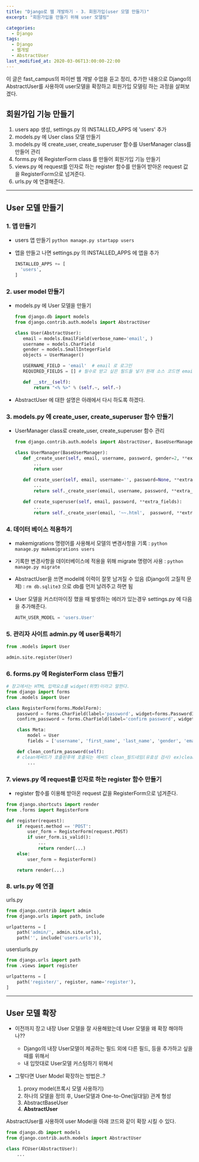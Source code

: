 ```yaml
---
title: "Django로 웹 개발하기 - 3. 회원가입(user 모델 만들기)"
excerpt: "회원가입을 만들기 위해 user 모델링"

categories:
  - Django
tags:
  - Django
  - 웹개발
  - AbstractUser
last_modified_at: 2020-03-06T13:00:00-22:00
---
```


이 글은 fast_campus의 파이썬 웹 개발 수업을 듣고 정리, 추가한 내용으로 Django의 AbstractUser를 사용하여 user모델을 확장하고 회원가입 모델링 하는 과정을 살펴보겠다.

## 회원가입 기능 만들기

1. users app 생성, settings.py 의 INSTALLED_APPS 에 'users' 추가
2. models.py 에 User class 모델 만들기
3. models.py 에 create_user, create_superuser 함수를 UserManager class를 만들어 관리
4. forms.py 에 RegisterForm class 를 만들어 회원가입 기능 만들기
5. views.py 에 request를 인자로 하는 register 함수를 만들어 받아온 request 값을 RegisterForm으로 넘겨준다.
6. urls.py 에 연결해준다.

---

## User 모델 만들기

### 1. 앱 만들기

- users 앱 만들기
  `python manage.py startapp users`

- 앱을 만들고 나면 settings.py 의 INSTALLED_APPS 에 앱을 추가
  ```py
  INSTALLED_APPS += [
    'users',
  ]
  ```

### 2. user model 만들기

- models.py 에 User 모델을 만들기

  ```py
  from django.db import models
  from django.contrib.auth.models import AbstractUser

  class User(AbstractUser):
     email = models.EmailField(verbose_name='email', )
     username = models.CharField
     gender = models.SmallIntegerField
     objects = UserManager()

     USERNAME_FIELD = 'email'  # email 로 로그인
     REQUIRED_FIELDS = [] # 필수로 받고 싶은 필드들 넣기 원래 소스 코드엔 email필드가 들어가지만 우리는 로그인을 이메일로

     def __str__(self):
         return "<% %>" % (self.~, self.~)
  ```

- AbstractUser 에 대한 설명은 아래에서 다시 하도록 하겠다.

### 3. models.py 에 create_user, create_superuser 함수 만들기

- UserManager class로 create_user, create_superuser 함수 관리

  ```py
  from django.contrib.auth.models import AbstractUser, BaseUserManager  #BaseUserManager 추가

  class UserManager(BaseUserManager):
     def _create_user(self, email, username, password, gender=2, **extra_fields):
         ...
         return user

     def create_user(self, email, username='', password=None, **extra_fields):
         ...
         return self._create_user(email, username, password, **extra_fields)

     def create_superuser(self, email, password, **extra_fields):
         ...
         return self._create_user(email, '~~.html',  password, **extra_fields)
  ```

### 4. 데이터 베이스 적용하기

- makemigrations 명령어를 사용해서 모델의 변경사항을 기록 : `python manage.py makemigrations users`

- 기록한 변경사항을 데이터베이스에 적용을 위해 migrate 명령어 사용 : `python manage.py migrate`

- AbstractUser을 쓰면 model에 이력이 잘못 남겨질 수 있음 (Django의 고질적 문제) : `rm db.sqlite3` 으로 db를 먼저 날려주고 하면 됨

- User 모델을 커스터마이징 했을 때 발생하는 에러가 있는경우 settings.py 에 다음을 추가해준다.

  ```py
  AUTH_USER_MODEL = 'users.User'
  ```

### 5. 관리자 사이트 admin.py 에 user등록하기

```py
from .models import User

admin.site.register(User)
```

### 6. forms.py 에 RegisterForm class 만들기

```py
# 장고에서는 HTML 입력요소를 widget(위젯)이라고 말한다.
from django import forms
from .models import User

class RegisterForm(forms.ModelForm):
    password = forms.CharField(label='password', widget=forms.PasswordInput)
    confirm_password = forms.CharField(label='confirm password', widget=forms.PasswordInput)

    class Meta:
        model = User
        fields = ['username', 'first_name', 'last_name', 'gender', 'email']

    def clean_confirm_password(self):
    # clean메써드가 호출된후에 호출되는 메써드 clean_필드네임(유효성 검사) ex)clean_username
        ...
```

### 7. views.py 에 request를 인자로 하는 register 함수 만들기

- register 함수를 이용해 받아온 request 값을 RegisterForm으로 넘겨준다.

```py
from django.shortcuts import render
from .forms import RegisterForm

def register(request):
    if request.method == 'POST':
        user_form = RegisterForm(request.POST)
        if user_form.is_valid():
            ...
            return render(...)
    else:
        user_form = RegisterForm()

    return render(...)
```

### 8. urls.py 에 연결

urls.py

```py
from django.contrib import admin
from django.urls import path, include

urlpatterns = [
    path('admin/', admin.site.urls),
    path('', include('users.urls')),
```

users\urls.py

```py
from django.urls import path
from .views import register

urlpatterns = [
    path('register/', register, name='register'),
]
```

---

## User 모델 확장

- 이전까지 장고 내장 User 모델을 잘 사용해왔는데 User 모델을 왜 확장 해야하나??

  - Django의 내장 User모델이 제공하는 필드 외에 다른 필드, 등을 추가하고 싶을 때를 위해서
  - 내 입맛대로 User모델 커스텀하기 위해서

- 그렇다면 User Model 확장하는 방법은..?
  1. proxy model(프록시 모델 사용하기)
  2. 하나의 모델을 정의 후, User모델과 One-to-One(일대일) 관계 형성
  3. AbstractBaseUser
  4. **AbstractUser**

AbstractUser를 사용하여 user Model을 아래 코드와 같이 확장 시킬 수 있다.

```py
from django.db import models
from django.contrib.auth.models import AbstractUser

class FCUser(AbstractUser):
	...
```
